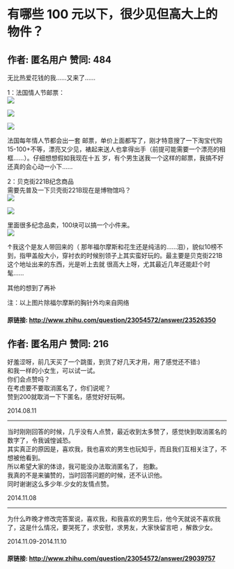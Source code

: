 # 有哪些 100 元以下，很少见但高大上的物件？
## 作者: 匿名用户  赞同: 484
无比热爱花钱的我……又来了……  
  
1：法国情人节邮票：  
![](http://pic3.zhimg.com/4b142c9beed4337161a4c75eb379497a_b.jpg)

  
  
![](http://pic3.zhimg.com/31fbf167adc96fe0aa681a5b15fcc6fe_b.jpg)

  
  
![](http://pic4.zhimg.com/ad80055f5e9d7016090af927cafe5432_b.jpg)

 法国每年情人节都会出一套
邮票，单价上面都写了，刚才特意搜了一下淘宝代购15-100+不等，漂亮又少见，裱起来送人也拿得出手（前提可能需要一个漂亮的相框……）。仔细想想假如我现在十五
岁，有个男生送我一个这样的邮票，我搞不好还真的会心动一小下……  
  
2：贝克街221B纪念商品  
需要先普及一下贝壳街221B现在是博物馆吗？  
![](http://pic3.zhimg.com/8f17e8e49bfcfcf1b54c0f862ca9cced_b.jpg)


![](http://pic3.zhimg.com/9f045080596ca5055c1d19a3d3c3c011_b.jpg)


里面很多纪念品卖，100块可以搞一个小件来。  
![](http://pic2.zhimg.com/f0279d751fa4cc7db4a1b42df923190f_b.jpg)

 ↑我这个是友人带回来的（
那年福尔摩斯和花生还是纯洁的……泪），貌似10榜不到，指甲盖般大小，穿衬衣的时候别领子上其实蛮好玩的。最主要是贝克街221B这个地址出来的东西，光是听上去就
很高大上呀，尤其最近几年还能赶个时髦……  
  
其他的想到了再补  
  
注：以上图片除福尔摩斯的胸针外均来自网络

#### 原链接: http://www.zhihu.com/question/23054572/answer/23526350
## 作者: 匿名用户  赞同: 216
好羞涩呀，前几天买了一个跳蛋，到货了好几天才用，用了感觉还不错:)  
和我一样的小女生，可以试一试。  
你们会点赞吗？  
在考虑要不要取消匿名了，你们说呢？  
赞到200就取消一下下匿名，感觉好好玩啊。  
  
2014.08.11  
________________ _______________  
当时刚刚回答的时候，几乎没有人点赞，最近收到太多赞了，感觉快到取消匿名的数字了，令我诚惶诚恐。  
其实真正的原因是，喜欢我，我也喜欢的男生也玩知乎，而且我们互相关注了，不想被他看到。  
所以希望大家的体谅，我可能没办法取消匿名了， 抱歉。  
我真的不是来骗赞的，当时回答问题的时候，还不认识他。  
同时谢谢这么多少年.少女的友情点赞。  
  
2014.11.08  
__________________  
为什么昨晚才修改完答案说，喜欢我，和我喜欢的男生后，他今天就说不喜欢我了，这是什么情况，要哭死了，求安慰，求男友，大家快留言吧 ，解救少女。  
  
2014.11.09-2014.11.10

#### 原链接: http://www.zhihu.com/question/23054572/answer/29039757